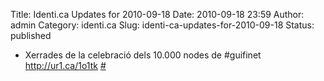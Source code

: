 Title: Identi.ca Updates for 2010-09-18
Date: 2010-09-18 23:59
Author: admin
Category: identi.ca
Slug: identi-ca-updates-for-2010-09-18
Status: published

- Xerrades de la celebració dels 10.000 nodes de \#guifinet <a href="http://ur1.ca/1o1tk" rel="nofollow">http://ur1.ca/1o1tk</a> [\#](http://identi.ca/notice/51137840)
